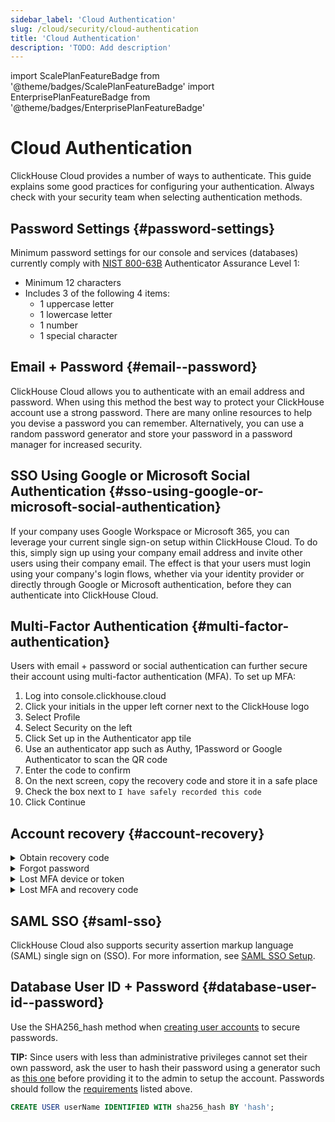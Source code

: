 ```yaml
---
sidebar_label: 'Cloud Authentication'
slug: /cloud/security/cloud-authentication
title: 'Cloud Authentication'
description: 'TODO: Add description'
---
```


import ScalePlanFeatureBadge from '@theme/badges/ScalePlanFeatureBadge'
import EnterprisePlanFeatureBadge from '@theme/badges/EnterprisePlanFeatureBadge'

# Cloud Authentication

ClickHouse Cloud provides a number of ways to authenticate. This guide explains some good practices for configuring your authentication. Always check with your security team when selecting authentication methods.

## Password Settings {#password-settings}

Minimum password settings for our console and services (databases) currently comply with [NIST 800-63B](https://pages.nist.gov/800-63-3/sp800-63b.html#sec4) Authenticator Assurance Level 1:
- Minimum 12 characters
- Includes 3 of the following 4 items:
   - 1 uppercase letter
   - 1 lowercase letter
   - 1 number
   - 1 special character

## Email + Password {#email--password}

ClickHouse Cloud allows you to authenticate with an email address and password. When using this method the best way to protect your ClickHouse account use a strong password. There are many online resources to help you devise a password you can remember. Alternatively, you can use a random password generator and store your password in a password manager for increased security.

## SSO Using Google or Microsoft Social Authentication {#sso-using-google-or-microsoft-social-authentication}

If your company uses Google Workspace or Microsoft 365, you can leverage your current single sign-on setup within ClickHouse Cloud. To do this, simply sign up using your company email address and invite other users using their company email. The effect is that your users must login using your company's login flows, whether via your identity provider or directly through Google or Microsoft authentication, before they can authenticate into ClickHouse Cloud. 

## Multi-Factor Authentication {#multi-factor-authentication}

Users with email + password or social authentication can further secure their account using multi-factor authentication (MFA). To set up MFA:
1. Log into console.clickhouse.cloud
2. Click your initials in the upper left corner next to the ClickHouse logo
3. Select Profile
4. Select Security on the left
5. Click Set up in the Authenticator app tile
6. Use an authenticator app such as Authy, 1Password or Google Authenticator to scan the QR code
7. Enter the code to confirm
8. On the next screen, copy the recovery code and store it in a safe place
9. Check the box next to `I have safely recorded this code`
10. Click Continue
    
## Account recovery {#account-recovery}

<details> 
   <summary>Obtain recovery code</summary>

   If you previously enrolled in MFA and either did not create or misplaced your recovery code, follow these steps to get a new recovery code:
   1. Go to https://console.clickhouse.cloud
   2. Sign in with your credentials and MFA
   3. Go to your profile in the upper left corner
   4. Click Security on the left
   5. Click the trash can next to your Authenticator app
   6. Click Remove authenticator app
   7. Enter your code and click Continue
   8. Click Set up in the Authenticator app section
   9. Scan the QR code and input the new code
   10. Copy your recovery code and store it in a safe place
   11. Check the box next to `I have safely recorded this code`
   12. Click Continue
   
</details>
<details>
   <summary>Forgot password</summary>

   If you forgot your password, follow these steps for self-service recovery:
   1. Go to https://console.clickhouse.cloud
   2. Enter your email address and click Continue
   3. Click Forgot your password?
   4. Click Send password reset link
   5. Check your email and click Reset password from the email
   6. Enter your new password, confirm the password and click Update password
   7. Click Back to sign in
   8. Sign in normally with your new password
            
</details>
<details>
   <summary>Lost MFA device or token</summary>

   If you lost your MFA device or deleted your token, follow these steps to recover and create a new token:
   1. Go to https://console.clickhouse.cloud
   2. Enter your credentials and click Continue
   3. On the Multi-factor authentication screen click Cancel
   4. Click Recovery code
   5. Enter the code and press Continue
   6. Copy the new recovery code and store it somewhere safe
   7. Click the box next to `I have safely recorded this code` and click continue
   8. Once signed in, go to your profile in the upper left
   9. Click on security in the upper left
   10. Click the trash can icon next to Authenticator app to remove your old authenticator
   11. Click Remove authenticator app
   12. When prompted for your Multi-factor authentication, click Cancel
   13. Click Recovery code
   14. Enter your recovery code (this is the new code generated in step 7) and click Continue
   15. Copy the new recovery code and store it somewhere safe - this is a fail safe in case you leave the screen during the removal process
   16. Click the box next to `I have safely recorded this code` and click Continue
   17. Follow the process above to set up a new MFA factor
       
</details>
<details>
   <summary>Lost MFA and recovery code</summary>

   If you lost your MFA device AND recovery code or you lost your MFA device and never obtained a recovery code, follow these steps to request a reset:

   **Submit a ticket**: If you are in an organization that has other administrative users, even if you are attempting to access a single user organization, ask a member of your organization assigned the Admin role to log into the organization and submit a support ticket to reset your MFA on your behalf. Once we verify the request is authenticated, we will reset your MFA and notify the Admin. Sign in as usual without MFA and go to your profile settings to enroll a new factor if you wish.

   **Reset via email**: If you are the only user in the organization, submit a support case via email (support@clickhouse.com) using the email address associated with your account. Once we verify the request is coming from the correct email, we will reset your MFA AND password. Access your email to access the password reset link. Set up a new password then go to your profile settings to enroll a new factor if you wish. 
   
</details>

## SAML SSO {#saml-sso}

<EnterprisePlanFeatureBadge feature="SAML SSO"/>

ClickHouse Cloud also supports security assertion markup language (SAML) single sign on (SSO). For more information, see [SAML SSO Setup](/cloud/security/saml-setup).

## Database User ID + Password {#database-user-id--password}

Use the SHA256_hash method when [creating user accounts](/sql-reference/statements/create/user.md) to secure passwords.

**TIP:** Since users with less than administrative privileges cannot set their own password, ask the user to hash their password using a generator
such as [this one](https://tools.keycdn.com/sha256-online-generator) before providing it to the admin to setup the account. Passwords should follow the [requirements](#password-settings) listed above.

```sql
CREATE USER userName IDENTIFIED WITH sha256_hash BY 'hash';
```
